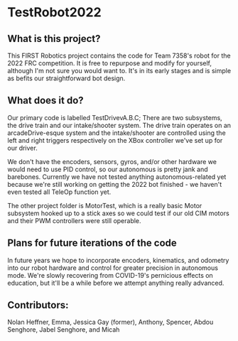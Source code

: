 # TestRobot2022

## What is this project?
This FIRST Robotics project contains the code for Team 7358's robot for the 2022 FRC competition. It is free to repurpose and modify for yourself, although I'm not sure you would want to. It's in its early stages and is simple as befits our straightforward bot design.

## What does it do?
Our primary code is labelled TestDrivevA.B.C; There are two subsystems, the drive train and our intake/shooter system. The drive train operates on an arcadeDrive-esque system and the intake/shooter are controlled using the left and right triggers respectively on the XBox controller we've set up for our driver.

We don't have the encoders, sensors, gyros, and/or other hardware we would need to use PID control, so our autonomous is pretty jank and barebones. Currently we have not tested anything autonomous-related yet because we're still working on getting the 2022 bot finished - we haven't even tested all TeleOp function yet.

The other project folder is MotorTest, which is a really basic Motor subsystem hooked up to a stick axes so we could test if our old CIM motors and their PWM controllers were still operable.

## Plans for future iterations of the code
In future years we hope to incorporate encoders, kinematics, and odometry into our robot hardware and control for greater precision in autonomous mode. We're slowly recovering from COVID-19's pernicious effects on education, but it'll be a while before we attempt anything really advanced.

## Contributors:
Nolan Heffner, Emma, Jessica Gay (former), Anthony, Spencer, Abdou Senghore, Jabel Senghore, and Micah
